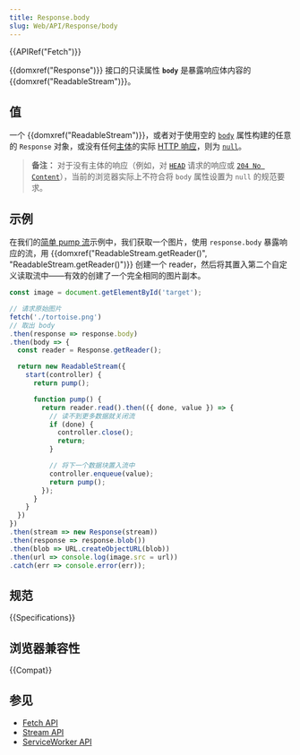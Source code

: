 ```yaml
---
title: Response.body
slug: Web/API/Response/body
---
```


{{APIRef("Fetch")}}

{{domxref("Response")}} 接口的只读属性 **`body`** 是暴露响应体内容的 {{domxref("ReadableStream")}}。

## 值

一个 {{domxref("ReadableStream")}}，或者对于使用空的 [`body`](/zh-CN/docs/Web/API/Response/Response#body) 属性构建的任意的 `Response` 对象，或没有任何[主体](/zh-CN/docs/Web/HTTP/Messages#body_2)的实际 [HTTP 响应](/zh-CN/docs/Web/HTTP/Messages#http_响应)，则为 [`null`](/zh-CN/docs/Web/JavaScript/Reference/Operators/null)。

> **备注：** 对于没有主体的响应（例如，对 [`HEAD`](/zh-CN/docs/Web/HTTP/Methods/HEAD) 请求的响应或 [`204 No Content`](/zh-CN/docs/Web/HTTP/Status/204)），当前的浏览器实际上不符合将 `body` 属性设置为 `null` 的规范要求。

## 示例

在我们的[简单 pump 流](https://mdn.github.io/dom-examples/streams/simple-pump.html)示例中，我们获取一个图片，使用 `response.body` 暴露响应的流，用 {{domxref("ReadableStream.getReader()", "ReadableStream.getReader()")}} 创建一个 reader，然后将其置入第二个自定义读取流中——有效的创建了一个完全相同的图片副本。

```js
const image = document.getElementById('target');

// 请求原始图片
fetch('./tortoise.png')
// 取出 body
.then(response => response.body)
.then(body => {
  const reader = Response.getReader();

  return new ReadableStream({
    start(controller) {
      return pump();

      function pump() {
        return reader.read().then(({ done, value }) => {
          // 读不到更多数据就关闭流
          if (done) {
            controller.close();
            return;
          }

          // 将下一个数据块置入流中
          controller.enqueue(value);
          return pump();
        });
      }
    }
  })
})
.then(stream => new Response(stream))
.then(response => response.blob())
.then(blob => URL.createObjectURL(blob))
.then(url => console.log(image.src = url))
.catch(err => console.error(err));
```

## 规范

{{Specifications}}

## 浏览器兼容性

{{Compat}}

## 参见

- [Fetch API](/zh-CN/docs/Web/API/Fetch_API)
- [Stream API](/zh-CN/docs/Web/API/Streams_API)
- [ServiceWorker API](/zh-CN/docs/Web/API/ServiceWorker_API)
